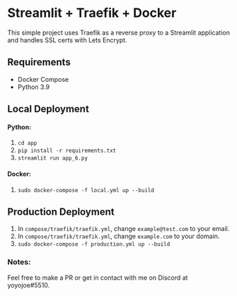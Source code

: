 # Streamlit + Traefik + Docker
This simple project uses Traefik as a reverse proxy to a Streamlit application and handles SSL certs with Lets Encrypt.

## Requirements
- Docker Compose
- Python 3.9

## Local Deployment
#### Python:
1. `cd app`  
2. `pip install -r requirements.txt`  
3. `streamlit run app_6.py`  

#### Docker:
1. `sudo docker-compose -f local.yml up --build`  

## Production Deployment
1. In `compose/traefik/traefik.yml`, change `example@test.com` to your email. 
2. In `compose/traefik/traefik.yml`, change `example.com` to your domain.
3. `sudo docker-compose -f production.yml up --build`

### Notes:
Feel free to make a PR or get in contact with me on Discord at yoyojoe#5510.
